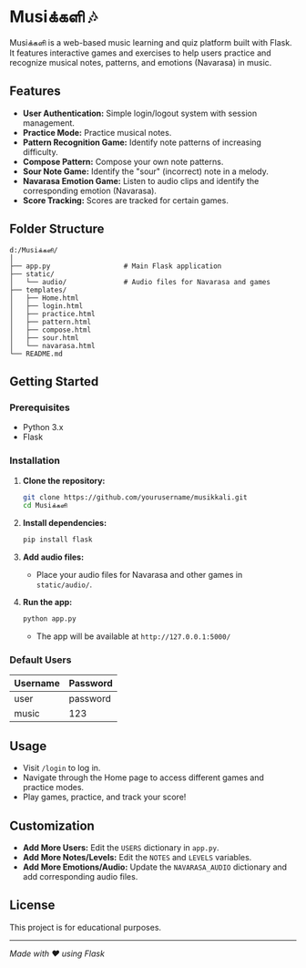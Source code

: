 # Musiக்களி 🎶

Musiக்களி is a web-based music learning and quiz platform built with Flask. It features interactive games and exercises to help users practice and recognize musical notes, patterns, and emotions (Navarasa) in music.

## Features

- **User Authentication:** Simple login/logout system with session management.
- **Practice Mode:** Practice musical notes.
- **Pattern Recognition Game:** Identify note patterns of increasing difficulty.
- **Compose Pattern:** Compose your own note patterns.
- **Sour Note Game:** Identify the "sour" (incorrect) note in a melody.
- **Navarasa Emotion Game:** Listen to audio clips and identify the corresponding emotion (Navarasa).
- **Score Tracking:** Scores are tracked for certain games.

## Folder Structure

```
d:/Musiக்களி/
│
├── app.py                  # Main Flask application
├── static/
│   └── audio/              # Audio files for Navarasa and games
├── templates/
│   ├── Home.html
│   ├── login.html
│   ├── practice.html
│   ├── pattern.html
│   ├── compose.html
│   ├── sour.html
│   └── navarasa.html
└── README.md
```

## Getting Started

### Prerequisites

- Python 3.x
- Flask

### Installation

1. **Clone the repository:**
    ```sh
    git clone https://github.com/yourusername/musikkali.git
    cd Musiக்களி
    ```

2. **Install dependencies:**
    ```sh
    pip install flask
    ```

3. **Add audio files:**
    - Place your audio files for Navarasa and other games in `static/audio/`.

4. **Run the app:**
    ```sh
    python app.py
    ```
    - The app will be available at `http://127.0.0.1:5000/`

### Default Users

| Username | Password |
|----------|----------|
| user     | password |
| music    | 123      |

## Usage

- Visit `/login` to log in.
- Navigate through the Home page to access different games and practice modes.
- Play games, practice, and track your score!

## Customization

- **Add More Users:** Edit the `USERS` dictionary in `app.py`.
- **Add More Notes/Levels:** Edit the `NOTES` and `LEVELS` variables.
- **Add More Emotions/Audio:** Update the `NAVARASA_AUDIO` dictionary and add corresponding audio files.

## License

This project is for educational purposes.

---

*Made with ❤️ using Flask*
